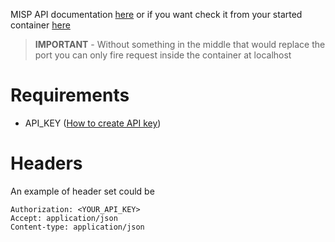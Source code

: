 MISP API documentation [here](https://www.misp-project.org/openapi) or if you want check it from your started container [here](https://localhost:8443/api/openapi)

>**IMPORTANT** - Without something in the middle that would replace the port
>you can only fire request inside the container at localhost

# Requirements

- API_KEY ([How to create API key](./create_api_key.md))

# Headers

An example of header set could be
```
Authorization: <YOUR_API_KEY> 
Accept: application/json
Content-type: application/json
```